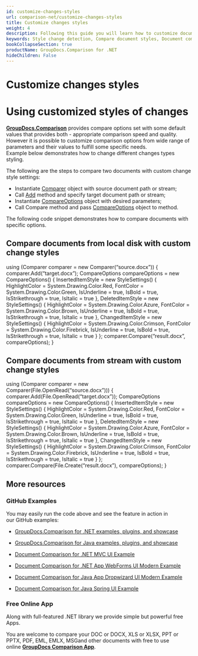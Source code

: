 ```yaml
---
id: customize-changes-styles
url: comparison-net/customize-changes-styles
title: Customize changes styles
weight: 4
description: Following this guide you will learn how to customize document comparison report and modify appearance of detected changes when use GroupDocs.Comparison for .NET.
keywords: Style change detection, Compare document styles, Document comparison
bookCollapseSection: true
productName: GroupDocs.Comparison for .NET
hideChildren: False
---
```


# Customize changes styles



# Using customized styles of changes

[**GroupDocs.Comparison**](https://products.groupdocs.com/comparison/net) provides compare options set with some default values that provides both - appropriate comparison speed and quality. However it is possible to customize comparison options from wide range of parameters and their values to fulfill some specific needs.   
Example below demonstrates how to change different changes types styling.

The following are the steps to compare two documents with custom change style settings:

*   Instantiate [Comparer](https://apireference.groupdocs.com/net/comparison/groupdocs.comparison/comparer) object with source document path or stream;
*   Call [Add](https://apireference.groupdocs.com/net/comparison/groupdocs.comparison/comparer/methods/add/index) method and specify target document path or stream;
*   Instantiate [CompareOptions](https://apireference.groupdocs.com/net/comparison/groupdocs.comparison.options/compareoptions) object with desired parameters;
*   Call Compare method and pass [CompareOptions](https://apireference.groupdocs.com/net/comparison/groupdocs.comparison.options/compareoptions) object to method.

The following code snippet demonstrates how to compare documents with specific options.

## Compare documents from local disk with custom change styles

using (Comparer comparer = new Comparer(“source.docx”))
{
	comparer.Add(“target.docx”);
	CompareOptions compareOptions = new CompareOptions()
	{
    	InsertedItemStyle = new StyleSettings()
        {
        	HighlightColor = System.Drawing.Color.Red,
            FontColor = System.Drawing.Color.Green,
            IsUnderline = true,
			IsBold = true,
			IsStrikethrough = true,
			IsItalic = true
        },
		DeletedItemStyle = new StyleSettings()
        {
        	HighlightColor = System.Drawing.Color.Azure,
            FontColor = System.Drawing.Color.Brown,
            IsUnderline = true,
			IsBold = true,
			IsStrikethrough = true,
			IsItalic = true
        },
		ChangedItemStyle = new StyleSettings()
        {
        	HighlightColor = System.Drawing.Color.Crimson,
            FontColor = System.Drawing.Color.Firebrick,
            IsUnderline = true,
			IsBold = true,
			IsStrikethrough = true,
			IsItalic = true
        }
	};
comparer.Compare(“result.docx”, compareOptions);
}

## Compare documents from stream with custom change styles

using (Comparer comparer = new Comparer(File.OpenRead(“source.docx”)))
{
	comparer.Add(File.OpenRead(“target.docx”));
	CompareOptions compareOptions = new CompareOptions()
	{
    	InsertedItemStyle = new StyleSettings()
        {
        	HighlightColor = System.Drawing.Color.Red,
            FontColor = System.Drawing.Color.Green,
            IsUnderline = true,
			IsBold = true,
			IsStrikethrough = true,
			IsItalic = true
        },
		DeletedItemStyle = new StyleSettings()
        {
        	HighlightColor = System.Drawing.Color.Azure,
            FontColor = System.Drawing.Color.Brown,
            IsUnderline = true,
			IsBold = true,
			IsStrikethrough = true,
			IsItalic = true
        },
		ChangedItemStyle = new StyleSettings()
        {
        	HighlightColor = System.Drawing.Color.Crimson,
            FontColor = System.Drawing.Color.Firebrick,
            IsUnderline = true,
			IsBold = true,
			IsStrikethrough = true,
			IsItalic = true
        }
	};
comparer.Compare(File.Create(“result.docx”), compareOptions);
}

## More resources

### GitHub Examples

You may easily run the code above and see the feature in action in our GitHub examples:

*   [GroupDocs.Comparison for .NET examples, plugins, and showcase](https://github.com/groupdocs-comparison/GroupDocs.Comparison-for-.NET)
    
*   [GroupDocs.Comparison for Java examples, plugins, and showcase](https://github.com/groupdocs-comparison/GroupDocs.Comparison-for-Java)
    
*   [Document Comparison for .NET MVC UI Example](https://github.com/groupdocs-comparison/GroupDocs.Comparison-for-.NET-MVC) 
    
*   [Document Comparison for .NET App WebForms UI Modern Example](https://github.com/groupdocs-comparison/GroupDocs.Comparison-for-.NET-WebForms)
    
*   [Document Comparison for Java App Dropwizard UI Modern Example](https://github.com/groupdocs-comparison/GroupDocs.Comparison-for-Java-Dropwizard)
    
*   [Document Comparison for Java Spring UI Example](https://github.com/groupdocs-comparison/GroupDocs.Comparison-for-Java-Spring)
    

### Free Online App

Along with full-featured .NET library we provide simple but powerful free Apps.

You are welcome to compare your DOC or DOCX, XLS or XLSX, PPT or PPTX, PDF, EML, EMLX, MSGand other documents with free to use online **[GroupDocs Comparison App](https://products.groupdocs.app/comparison)**.

